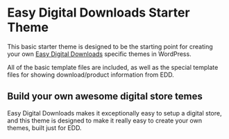 Easy Digital Downloads Starter Theme
============================================================

This basic starter theme is designed to be the starting point for creating your
own [Easy Digital Downloads](http://easydigitaldownloads.com) specific themes in WordPress.

All of the basic template files are included, as well as the special template files
for showing download/product information from EDD.

Build your own awesome digital store temes
-------------------------------------------------------

Easy Digital Downloads makes it exceptionally easy to setup a digital store, and this theme
is designed to make it really easy to create your own themes, built just for EDD.